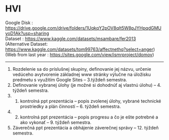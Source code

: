 # HVI

Google Disk : https://drive.google.com/drive/folders/1UqkqY2pOV8qIt5W8pJYHpqdGMUyoD1Ak?usp=sharing <br />
Dataset : https://www.kaggle.com/datasets/msambare/fer2013 <br />
(Alternative Dataset: https://www.kaggle.com/datasets/tom99763/affectnethq?select=anger) <br />
(Web from last year : https://sites.google.com/view/ismrproject/domov) <br />

-----

1. Rozdelenie sa do príslušnej skupiny, definovanie jej názvu, určenie  vedúceho avytvorenie základnej www stránky výlučne na úložisku predmetu s využitím Google Sites – 3.týždeň semestra.
2. Definovanie vybranej úlohy (je možné si dohodnúť aj vlastnú úlohu) – 4. týždeň semestra.
3. 1. kontrolná ppt prezentácia – popis zvolenej úlohy, vybrané technické prostriedky a plán činností – 6. týždeň semestra.
4. 2. kontrolná ppt prezentácia – popis progresu a čo je ešte potrebné a ako vykonať – 9. týždeň semestra.
5. Záverečná ppt prezentácia a obhájenie záverečnej správy – 12. týždeň semestra.
